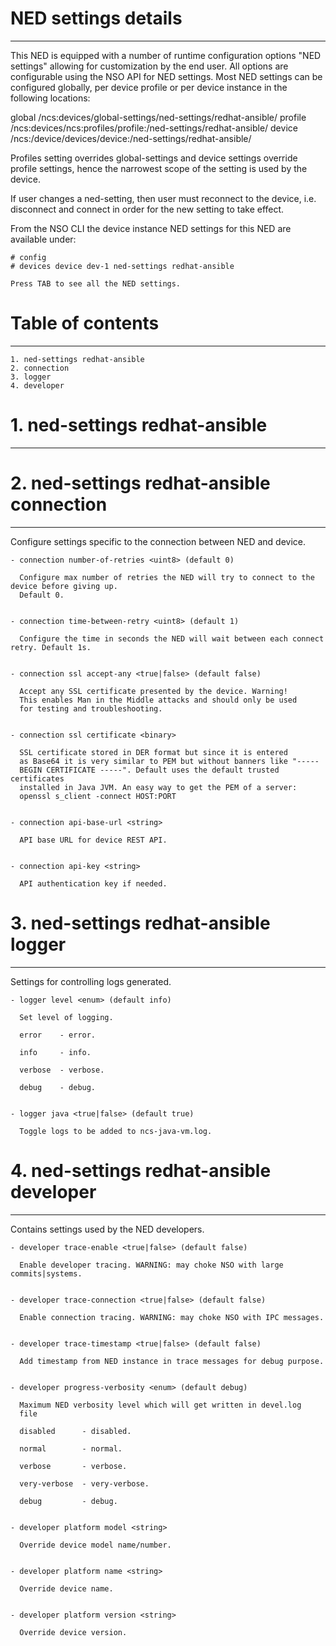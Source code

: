 # NED settings details
----------------------

  This NED is equipped with a number of runtime configuration options "NED settings" allowing for
  customization by the end user. All options are configurable using the NSO API for NED settings.
  Most NED settings can be configured globally, per device profile or per device instance in the
  following locations:

  global
    /ncs:devices/global-settings/ned-settings/redhat-ansible/
  profile
    /ncs:devices/ncs:profiles/profile:<name>/ned-settings/redhat-ansible/
  device
    /ncs:/device/devices/device:<name>/ned-settings/redhat-ansible/

  Profiles setting overrides global-settings and device settings override profile settings,
  hence the narrowest scope of the setting is used by the device.

  If user changes a ned-setting, then user must reconnect to the device, i.e.
  disconnect and connect in order for the new setting to take effect.

  From the NSO CLI the device instance NED settings for this NED are available under:

   ```
   # config
   # devices device dev-1 ned-settings redhat-ansible

   Press TAB to see all the NED settings.

   ```


# Table of contents
-------------------

  ```
  1. ned-settings redhat-ansible
  2. connection
  3. logger
  4. developer
  ```


# 1. ned-settings redhat-ansible
--------------------------------


# 2. ned-settings redhat-ansible connection
-------------------------------------------

  Configure settings specific to the connection between NED and device.


    - connection number-of-retries <uint8> (default 0)

      Configure max number of retries the NED will try to connect to the device before giving up.
      Default 0.


    - connection time-between-retry <uint8> (default 1)

      Configure the time in seconds the NED will wait between each connect retry. Default 1s.


    - connection ssl accept-any <true|false> (default false)

      Accept any SSL certificate presented by the device. Warning!
      This enables Man in the Middle attacks and should only be used
      for testing and troubleshooting.


    - connection ssl certificate <binary>

      SSL certificate stored in DER format but since it is entered
      as Base64 it is very similar to PEM but without banners like "-----
      BEGIN CERTIFICATE -----". Default uses the default trusted certificates
      installed in Java JVM. An easy way to get the PEM of a server:
      openssl s_client -connect HOST:PORT


    - connection api-base-url <string>

      API base URL for device REST API.


    - connection api-key <string>

      API authentication key if needed.


# 3. ned-settings redhat-ansible logger
---------------------------------------

  Settings for controlling logs generated.


    - logger level <enum> (default info)

      Set level of logging.

      error    - error.

      info     - info.

      verbose  - verbose.

      debug    - debug.


    - logger java <true|false> (default true)

      Toggle logs to be added to ncs-java-vm.log.


# 4. ned-settings redhat-ansible developer
------------------------------------------

  Contains settings used by the NED developers.


    - developer trace-enable <true|false> (default false)

      Enable developer tracing. WARNING: may choke NSO with large commits|systems.


    - developer trace-connection <true|false> (default false)

      Enable connection tracing. WARNING: may choke NSO with IPC messages.


    - developer trace-timestamp <true|false> (default false)

      Add timestamp from NED instance in trace messages for debug purpose.


    - developer progress-verbosity <enum> (default debug)

      Maximum NED verbosity level which will get written in devel.log
      file

      disabled      - disabled.

      normal        - normal.

      verbose       - verbose.

      very-verbose  - very-verbose.

      debug         - debug.


    - developer platform model <string>

      Override device model name/number.


    - developer platform name <string>

      Override device name.


    - developer platform version <string>

      Override device version.


